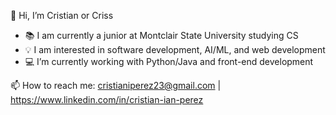 👋 Hi, I’m Cristian or Criss

- 📚 I am currently a junior at Montclair State University studying CS
- 💡 I am interested in software development, AI/ML, and web development
- 💻 I’m currently working with Python/Java and front-end development

📫 How to reach me: cristianiperez23@gmail.com | https://www.linkedin.com/in/cristian-ian-perez


